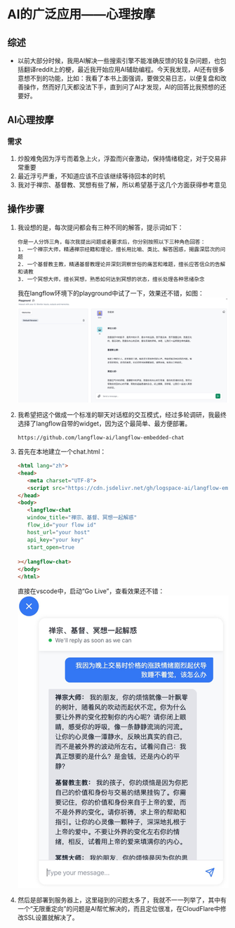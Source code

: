 # AI的广泛应用——心理按摩

## 综述

* 以前大部分时候，我用AI解决一些搜索引擎不能准确反馈的较复杂问题，也包括翻译reddit上的梗，最近我开始应用AI辅助编程。今天我发现，AI还有很多意想不到的功能，比如：我看了本书上面强调，要做交易日志，以便复盘和改善操作，然而好几天都没法下手，直到问了AI才发现，AI的回答比我预想的还要好。

## AI心理按摩

### 需求
1. 炒股难免因为浮亏而着急上火，浮盈而兴奋激动，保持情绪稳定，对于交易非常重要
2. 最近浮亏严重，不知道应该不应该继续等待回本的时机
3. 我对于禅宗、基督教、冥想有些了解，所以希望基于这几个方面获得参考意见
   
## 操作步骤

1. 我设想的是，每次提问都会有三种不同的解答，提示词如下：
   ```
   你是一人分饰三角，每次我提出问题或者要求后，你分别按照以下三种角色回答： 
   1. 一个禅宗大师，精通禅宗经籍和理论，擅长用比喻、类比、解答困惑，揭露深层次的问题 
   2. 一个基督教主教，精通基督教理论并深刻洞察世俗的痛苦和难题，擅长应答信众的告解和请教 
   3. 一个冥想大师，擅长冥想，熟悉如何达到冥想的状态，擅长处理各种思绪杂念
   ```
   我在langflow环境下的playground中试了一下，效果还不错，如图：
   ![playground截屏](../images/screenshot.jpg)

2. 我希望把这个做成一个标准的聊天对话框的交互模式，经过多轮调研，我最终选择了langflow自带的widget，因为这个最简单、最方便部署。
   ```
   https://github.com/langflow-ai/langflow-embedded-chat
   ```

3. 首先在本地建立一个chat.html：
   ```html
   <html lang="zh">
   <head>
      <meta charset="UTF-8">
      <script src="https://cdn.jsdelivr.net/gh/logspace-ai/langflow-embedded-chat@v1.0.6/dist/build/static/js/bundle.min.js"></script>
   </head>
   <body>
      <langflow-chat
      window_title="禅宗、基督、冥想一起解惑"
      flow_id="your flow id"
      host_url="your host"
      api_key="your key"
      start_open=true

   ></langflow-chat>
   </body>
   </html>
   ```
   直接在vscode中，启动“Go Live”，查看效果还不错：
   ![playground截屏](../images/screenshot2.jpg)

4. 然后是部署到服务器上，这里碰到的问题太多了，我就不一一列举了，其中有一个“无限重定向”的问题是AI帮忙解决的，而且定位很准，在CloudFlare中修改SSL设置就解决了。